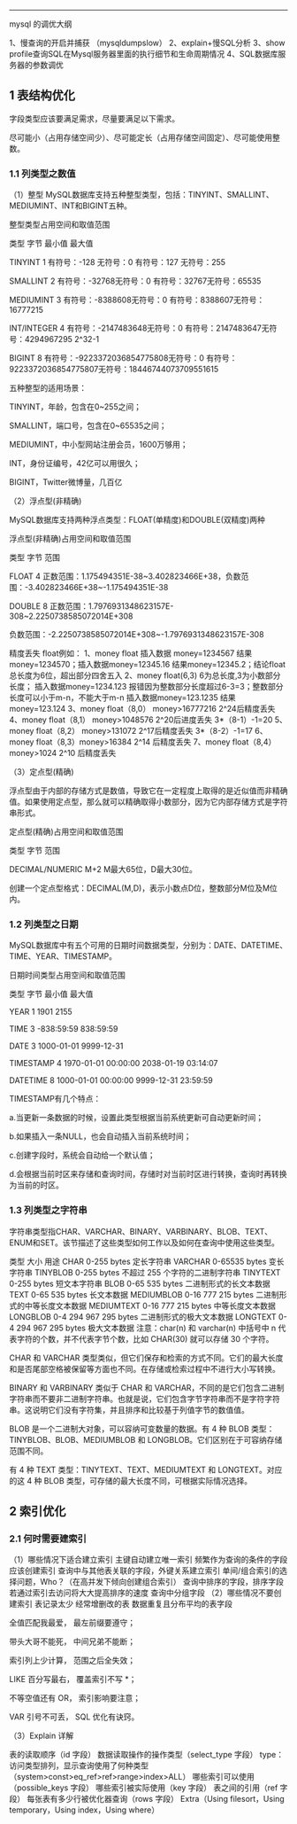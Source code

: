 

------
mysql 的调优大纲

1、慢查询的开启并捕获  （mysqldumpslow）
2、explain+慢SQL分析
3、show profile查询SQL在Mysql服务器里面的执行细节和生命周期情况
4、SQL数据库服务器的参数调优




## 1 表结构优化

字段类型应该要满足需求，尽量要满足以下需求。

尽可能小（占用存储空间少）、尽可能定长（占用存储空间固定）、尽可能使用整数。

### 1.1 列类型之数值
（1）整型
MySQL数据库支持五种整型类型，包括：TINYINT、SMALLINT、MEDIUMINT、INT和BIGINT五种。

整型类型占用空间和取值范围

类型      字节             最小值                               最大值

TINYINT     1   有符号：-128 无符号：0                    有符号：127 无符号：255

SMALLINT    2   有符号：-32768无符号：0                   有符号：32767无符号：65535

MEDIUMINT   3   有符号：-8388608无符号：0                 有符号：8388607无符号：16777215

INT/INTEGER 4   有符号：-2147483648无符号：0              有符号：2147483647无符号：4294967295  2^32-1

BIGINT      8   有符号：-9223372036854775808无符号：0     有符号：9223372036854775807无符号：18446744073709551615

五种整型的适用场景：

TINYINT，年龄，包含在0~255之间；

SMALLINT，端口号，包含在0~65535之间；

MEDIUMINT，中小型网站注册会员，1600万够用；

INT，身份证编号，42亿可以用很久；

BIGINT，Twitter微博量，几百亿

（2）浮点型(非精确)

MySQL数据库支持两种浮点类型：FLOAT(单精度)和DOUBLE(双精度)两种

浮点型(非精确)占用空间和取值范围

类型 字节 范围

FLOAT 4 正数范围：1.175494351E-38~3.402823466E+38，负数范围：-3.402823466E+38~-1.175494351E-38

DOUBLE 8 正数范围：1.7976931348623157E-308~2.2250738585072014E+308

负数范围：-2.2250738585072014E+308~-1.7976931348623157E-308

精度丢失
float例如：
1、money float  插入数据 money=1234567  结果money=1234570；插入数据money=12345.16 结果money=12345.2；结论float总长度为6位，超出部分四舍五入
2、money float(6,3) 6为总长度,3为小数部分长度； 
插入数据money=1234.123 报错因为整数部分长度超过6-3=3；整数部分长度可以小于m-n，不能大于m-n
插入数据money=123.1235 结果money=123.124
3、money float（8,0） money>16777216  2^24后精度丢失
4、money float（8,1） money>1048576  2^20后进度丢失 3*（8-1）-1=20
5、money float（8,2） money>131072  2^17后精度丢失 3*（8-2）-1=17
6、money float（8,3）money>16384  2^14 后精度丢失
7、money float（8,4）money>1024  2^10 后精度丢失

（3）定点型(精确)

浮点型由于内部的存储方式是数值，导致它在一定程度上取得的是近似值而非精确值。如果使用定点型，那么就可以精确取得小数部分，因为它内部存储方式是字符串形式。

定点型(精确)占用空间和取值范围

类型 字节 范围

DECIMAL/NUMERIC M+2 M最大65位，D最大30位。

创建一个定点型格式：DECIMAL(M,D)，表示小数点D位，整数部分M位及M位内。

### 1.2 列类型之日期

MySQL数据库中有五个可用的日期时间数据类型，分别为：DATE、DATETIME、TIME、YEAR、TIMESTAMP。

日期时间类型占用空间和取值范围

类型 字节 最小值 最大值

YEAR 1 1901 2155

TIME 3 -838:59:59 838:59:59

DATE 3 1000-01-01 9999-12-31

TIMESTAMP 4 1970-01-01 00:00:00 2038-01-19 03:14:07

DATETIME 8 1000-01-01 00:00:00 9999-12-31 23:59:59

TIMESTAMP有几个特点：

a.当更新一条数据的时候，设置此类型根据当前系统更新可自动更新时间；

b.如果插入一条NULL，也会自动插入当前系统时间；

c.创建字段时，系统会自动给一个默认值；

d.会根据当前时区来存储和查询时间，存储时对当前时区进行转换，查询时再转换为当前的时区。

### 1.3 列类型之字符串
字符串类型指CHAR、VARCHAR、BINARY、VARBINARY、BLOB、TEXT、ENUM和SET。该节描述了这些类型如何工作以及如何在查询中使用这些类型。

类型	       大小	                  用途
CHAR	    0-255 bytes	            定长字符串
VARCHAR	    0-65535 bytes	        变长字符串
TINYBLOB	0-255 bytes	            不超过 255 个字符的二进制字符串
TINYTEXT	0-255 bytes	            短文本字符串
BLOB	    0-65 535 bytes	        二进制形式的长文本数据
TEXT	    0-65 535 bytes	        长文本数据
MEDIUMBLOB	0-16 777 215 bytes	    二进制形式的中等长度文本数据
MEDIUMTEXT	0-16 777 215 bytes	    中等长度文本数据
LONGBLOB	0-4 294 967 295 bytes	二进制形式的极大文本数据
LONGTEXT	0-4 294 967 295 bytes	极大文本数据
注意：char(n) 和 varchar(n) 中括号中 n 代表字符的个数，并不代表字节个数，比如 CHAR(30) 就可以存储 30 个字符。

CHAR 和 VARCHAR 类型类似，但它们保存和检索的方式不同。它们的最大长度和是否尾部空格被保留等方面也不同。在存储或检索过程中不进行大小写转换。

BINARY 和 VARBINARY 类似于 CHAR 和 VARCHAR，不同的是它们包含二进制字符串而不要非二进制字符串。也就是说，它们包含字节字符串而不是字符字符串。这说明它们没有字符集，并且排序和比较基于列值字节的数值值。

BLOB 是一个二进制大对象，可以容纳可变数量的数据。有 4 种 BLOB 类型：TINYBLOB、BLOB、MEDIUMBLOB 和 LONGBLOB。它们区别在于可容纳存储范围不同。

有 4 种 TEXT 类型：TINYTEXT、TEXT、MEDIUMTEXT 和 LONGTEXT。对应的这 4 种 BLOB 类型，可存储的最大长度不同，可根据实际情况选择。

## 2 索引优化

### 2.1 何时需要建索引
（1）哪些情况下适合建立索引
主键自动建立唯一索引
频繁作为查询的条件的字段应该创建索引
查询中与其他表关联的字段，外键关系建立索引
单间/组合索引的选择问题，Who？（在高并发下倾向创建组合索引）
查询中排序的字段，排序字段若通过索引去访问将大大提高排序的速度
查询中分组字段
（2）哪些情况不要创建索引
表记录太少
经常增删改的表
数据重复且分布平均的表字段

全值匹配我最爱， 最左前缀要遵守；

带头大哥不能死， 中间兄弟不能断；

索引列上少计算， 范围之后全失效；

LIKE 百分写最右， 覆盖索引不写 *；

不等空值还有 OR， 索引影响要注意；

VAR 引号不可丢， SQL 优化有诀窍。

（3）Explain 详解

表的读取顺序（id 字段）
数据读取操作的操作类型（select_type 字段）
type：访问类型排列，显示查询使用了何种类型（system>const>eq_ref>ref>range>index>ALL）
哪些索引可以使用（possible_keys 字段）
哪些索引被实际使用（key 字段）
表之间的引用（ref 字段）
每张表有多少行被优化器查询（rows 字段）
Extra（Using filesort，Using temporary，Using index，Using where）
